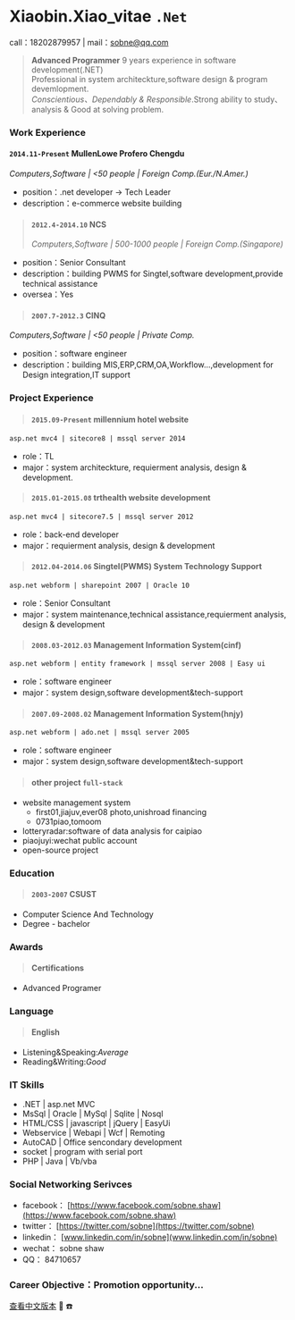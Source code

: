 
#  Xiaobin.Xiao_vitae `.Net`  

  call：18202879957 | mail：sobne@qq.com 

> **Advanced Programmer** 9 years experience in software development(.NET)  
> Professional in system architeckture,software design & program devemlopment.  
> *Conscientious、Dependably & Responsible*.Strong ability to study、analysis & Good at solving problem.

### Work Experience

#### `2014.11-Present` MullenLowe Profero Chengdu  
*Computers,Software | <50 people | Foreign Comp.(Eur./N.Amer.)*  
  - position：.net developer -> Tech Leader  
  - description：e-commerce website building
   
> #### `2012.4-2014.10` NCS  
> *Computers,Software | 500-1000 people | Foreign Comp.(Singapore)*  
  *  position：Senior Consultant  
  *  description：building PWMS for Singtel,software development,provide technical assistance  
  *  oversea：Yes
   
> #### `2007.7-2012.3` CINQ  
*Computers,Software | <50 people | Private Comp.*  
  *  position：software engineer  
  *  description：building MIS,ERP,CRM,OA,Workflow...,development for Design integration,IT support
   
### Project Experience  
> #### `2015.09-Present` millennium hotel website  
`asp.net mvc4 | sitecore8 | mssql server 2014 `  
  *  role：TL  
  *  major：system architeckture, requierment analysis, design & development.  
   
> #### `2015.01-2015.08` trthealth website development  
`asp.net mvc4 | sitecore7.5 | mssql server 2012 `  
  *  role：back-end developer  
  *  major：requierment analysis, design & development  
   
> #### `2012.04-2014.06` Singtel(PWMS) System Technology Support  
`asp.net webform | sharepoint 2007 | Oracle 10 `  
  *  role：Senior Consultant  
  *  major：system maintenance,technical assistance,requierment analysis, design & development  
   
> #### `2008.03-2012.03` Management Information System(cinf)  
`asp.net webform | entity framework | mssql server 2008 | Easy ui `  
  *  role：software engineer  
  *  major：system design,software development&tech-support  
   
> #### `2007.09-2008.02` Management Information System(hnjy)  
`asp.net webform | ado.net | mssql server 2005 `  
  *  role：software engineer  
  *  major：system design,software development&tech-support  
   
> #### other project `full-stack`  
  - website management system  
    - first01,jiajuv,ever08 photo,unishroad financing  
    - 0731piao,tomoom  
  - lotteryradar:software of data analysis for caipiao  
  - piaojuyi:wechat public account  
  - open-source project  
   
### Education  
> #### `2003-2007` CSUST  
  *  Computer Science And Technology  
  *  Degree - bachelor

### Awards  
> #### Certifications  
   *  Advanced Programer
  
### Language  
> #### English  
   * Listening&Speaking:*Average*  
   * Reading&Writing:*Good*
   
### IT Skills  
  * .NET | asp.net MVC
  * MsSql | Oracle | MySql | Sqlite | Nosql
  * HTML/CSS | javascript | jQuery | EasyUi
  * Webservice | Webapi | Wcf | Remoting
  * AutoCAD | Office sencondary development
  * socket | program with serial port
  * PHP | Java | Vb/vba
   

### Social Networking Serivces
  * facebook： [https://www.facebook.com/sobne.shaw](https://www.facebook.com/sobne.shaw)
  * twitter：  [https://twitter.com/sobne](https://twitter.com/sobne)
  * linkedin： [www.linkedin.com/in/sobne](www.linkedin.com/in/sobne)
  * wechat：   sobne shaw
  * QQ：       84710657

### Career Objective：Promotion opportunity...

[查看中文版本](https://sobne.github.io/zh)
 :e-mail:
 :phone:

```
```
